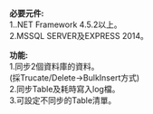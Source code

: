 **必要元件:**  
1..NET Framework 4.5.2以上。  
2.MSSQL SERVER及EXPRESS 2014。  

**功能:**  
1.同步2個資料庫的資料。  
(採Trucate/Delete→BulkInsert方式)  
2.同步Table及耗時寫入log檔。  
3.可設定不同步的Table清單。  